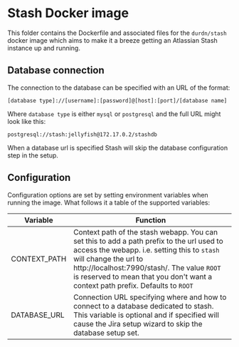 # Stash Docker image

This folder contains the Dockerfile and associated files for the ```durdn/stash``` docker image which aims to make it a breeze getting an Atlassian Stash instance up and running.

## Database connection

The connection to the database can be specified with an URL of the format:
```
[database type]://[username]:[password]@[host]:[port]/[database name]
```
Where ```database type``` is either ```mysql``` or ```postgresql``` and the full URL might look like this:
```
postgresql://stash:jellyfish@172.17.0.2/stashdb
```

When a database url is specified Stash will skip the database configuration step in the setup.

## Configuration

Configuration options are set by setting environment variables when running the image. What follows it a table of the supported variables:

Variable     | Function
-------------|------------------------------
CONTEXT_PATH | Context path of the stash webapp. You can set this to add a path prefix to the url used to access the webapp. i.e. setting this to ```stash``` will change the url to http://localhost:7990/stash/. The value ```ROOT``` is reserved to mean that you don't want a context path prefix. Defaults to ```ROOT```
DATABASE_URL | Connection URL specifying where and how to connect to a database dedicated to stash. This variable is optional and if specified will cause the Jira setup wizard to skip the database setup set.
